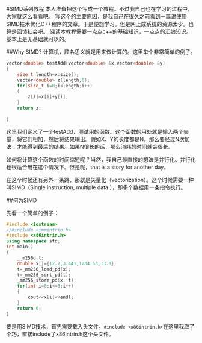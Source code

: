 #SIMD系列教程
本人准备把这个写成一个教程。不过我自己也在学习的过程中，大家就这么看看吧。
写这个的主要原因，是我自己在很久之前看到一篇讲使用SIMD技术优化C++程序的文章。于是便想学习。但是网上成系统的资源太少。也算是回馈社会吧。
阅读本教程需要一点点c++的基础知识，一点点的汇编知识。基本上是无基础就可以的。

##Why SIMD?
计算机，顾名思义就是用来做计算的。这里举个非常简单的例子。
```c++
vector<double> testAdd(vector<double> &x,vector<double> &y)
{
    size_t length=x.size();
    vector<double> z(length,0);
    for(size_t i=0;i<length;i++)
    {
        z[i]=x[i]+y[i];
    }
    return z;
    
}
```
这里我们定义了一个testAdd，测试用的函数。这个函数的用处就是输入两个矢量，将它们相加，然后将结果输出。假如X、Y的长度都是N，那么要经过N次加法，才能得到最后的结果。如果N很长的话，那么消耗的时间就会很长。

如何将计算这个函数的时间缩短呢？当然，我自己最直接的想法是并行化。并行化也很适合用在这个情况下。但是呢，that is a story for another day。

在这个时候还有另外一条路，那就是矢量化（vectorization）。这个时候需要一种叫SIMD（Single instruction, multiple data ），即多个数据用一条指令执行。

##何为SIMD





先看一个简单的例子：
```c++
#include <iostream>
//#include <immintrin.h>
#include <x86intrin.h>
using namespace std;
int main()
{
    __m256d t;
    double x[]={12.2,3.441,1234.53,13.0};
    t=_mm256_load_pd(x);
    t=_mm256_sqrt_pd(t);
    _mm256_store_pd(x, t);
    for(int i=0;i<=3;i++)
    {
        cout<<x[i]<<endl;
    }
    return 0;
}
```
要是用SIMD技术，首先需要载入头文件。`#include <x86intrin.h>`在这里我取了个巧，直接include了x86intrin.h这个头文件。

